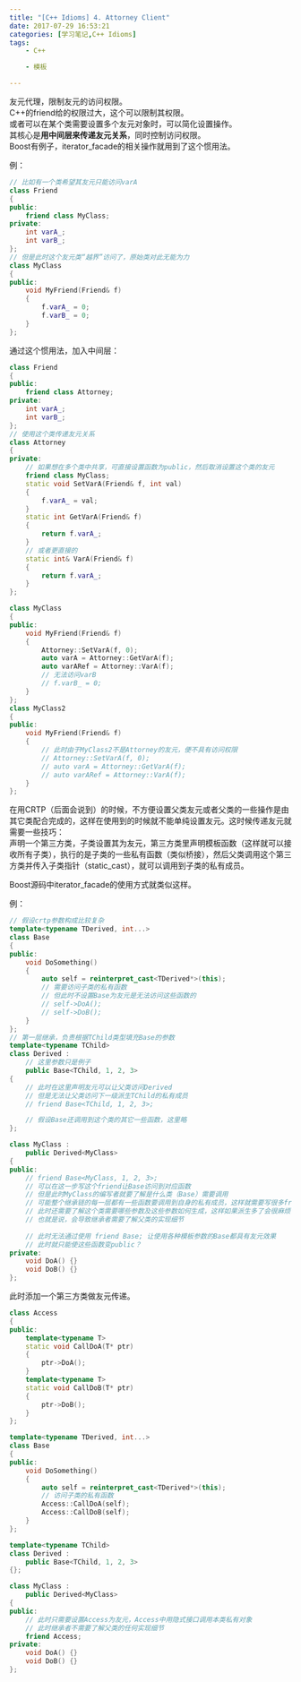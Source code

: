 ```yaml
---
title: "[C++ Idioms] 4. Attorney Client"
date: 2017-07-29 16:53:21
categories: [学习笔记,C++ Idioms]
tags:
    - C++

    - 模板

---
```

友元代理，限制友元的访问权限。<!-- more -->  
C++的friend给的权限过大，这个可以限制其权限。  
或者可以在某个类需要设置多个友元对象时，可以简化设置操作。  
其核心是**用中间层来传递友元关系**，同时控制访问权限。  
Boost有例子，iterator_facade的相关操作就用到了这个惯用法。  

例：
```cpp
// 比如有一个类希望其友元只能访问varA
class Friend
{
public:
	friend class MyClass;
private:
	int varA_;
	int varB_;
};
// 但是此时这个友元类“越界”访问了，原始类对此无能为力
class MyClass
{
public:
	void MyFriend(Friend& f)
	{
		f.varA_ = 0;
		f.varB_ = 0;
	}
};
```

通过这个惯用法，加入中间层：
```cpp
class Friend
{
public:
	friend class Attorney;
private:
	int varA_;
	int varB_;
};
// 使用这个类传递友元关系
class Attorney
{
private:
	// 如果想在多个类中共享，可直接设置函数为public，然后取消设置这个类的友元
	friend class MyClass;
	static void SetVarA(Friend& f, int val)
	{
		f.varA_ = val;
	}
	static int GetVarA(Friend& f)
	{
		return f.varA_;
	}
	// 或者更直接的
	static int& VarA(Friend& f)
	{
		return f.varA_;
	}
};

class MyClass
{
public:
	void MyFriend(Friend& f)
	{
		Attorney::SetVarA(f, 0);
		auto varA = Attorney::GetVarA(f);
		auto varARef = Attorney::VarA(f);
		// 无法访问varB
		// f.varB_ = 0;
	}
};
class MyClass2
{
public:
	void MyFriend(Friend& f)
	{
		// 此时由于MyClass2不是Attorney的友元，便不具有访问权限
		// Attorney::SetVarA(f, 0);
		// auto varA = Attorney::GetVarA(f);
		// auto varARef = Attorney::VarA(f);
	}
};

```

在用CRTP（后面会说到）的时候，不方便设置父类友元或者父类的一些操作是由其它类配合完成的，这样在使用到的时候就不能单纯设置友元。这时候传递友元就需要一些技巧：  
声明一个第三方类，子类设置其为友元，第三方类里声明模板函数（这样就可以接收所有子类），执行的是子类的一些私有函数（类似桥接），然后父类调用这个第三方类并传入子类指针（static_cast），就可以调用到子类的私有成员。  

Boost源码中iterator_facade的使用方式就类似这样。  

例：
```cpp
// 假设crtp参数构成比较复杂
template<typename TDerived, int...>
class Base
{
public:
	void DoSomething()
	{
		auto self = reinterpret_cast<TDerived*>(this);
		// 需要访问子类的私有函数
		// 但此时不设置Base为友元是无法访问这些函数的
		// self->DoA();
		// self->DoB();
	}
};
// 第一层继承，负责根据TChild类型填充Base的参数
template<typename TChild>
class Derived :
	// 这里参数只是例子
	public Base<TChild, 1, 2, 3>
{
	// 此时在这里声明友元可以让父类访问Derived
	// 但是无法让父类访问下一级派生TChild的私有成员
	// friend Base<TChild, 1, 2, 3>;

	// 假设Base还调用到这个类的其它一些函数，这里略
};

class MyClass :
	public Derived<MyClass>
{
public:
	// friend Base<MyClass, 1, 2, 3>;
	// 可以在这一步写这个friend让Base访问到对应函数
	// 但是此时MyClass的编写者就要了解是什么类（Base）需要调用
	// 可能整个继承链的每一层都有一些函数要调用到自身的私有成员，这样就需要写很多friend
	// 此时还需要了解这个类需要哪些参数及这些参数如何生成，这样如果派生多了会很麻烦
	// 也就是说，会导致继承者需要了解父类的实现细节
	
	// 此时无法通过使用 friend Base; 让使用各种模板参数的Base都具有友元效果	
	// 此时就只能使这些函数变public？
private:
	void DoA() {}
	void DoB() {}
};
```

此时添加一个第三方类做友元传递。  

```cpp
class Access
{
public:
	template<typename T>
	static void CallDoA(T* ptr)
	{
		ptr->DoA();
	}
	template<typename T>
	static void CallDoB(T* ptr)
	{
		ptr->DoB();
	}
};

template<typename TDerived, int...>
class Base
{
public:
	void DoSomething()
	{
		auto self = reinterpret_cast<TDerived*>(this);
		// 访问子类的私有函数
		Access::CallDoA(self);
		Access::CallDoB(self);
	}
};

template<typename TChild>
class Derived :
	public Base<TChild, 1, 2, 3>
{};

class MyClass :
	public Derived<MyClass>
{
public:
	// 此时只需要设置Access为友元，Access中用隐式接口调用本类私有对象
	// 此时继承者不需要了解父类的任何实现细节
	friend Access;
private:
	void DoA() {}
	void DoB() {}
};

```
